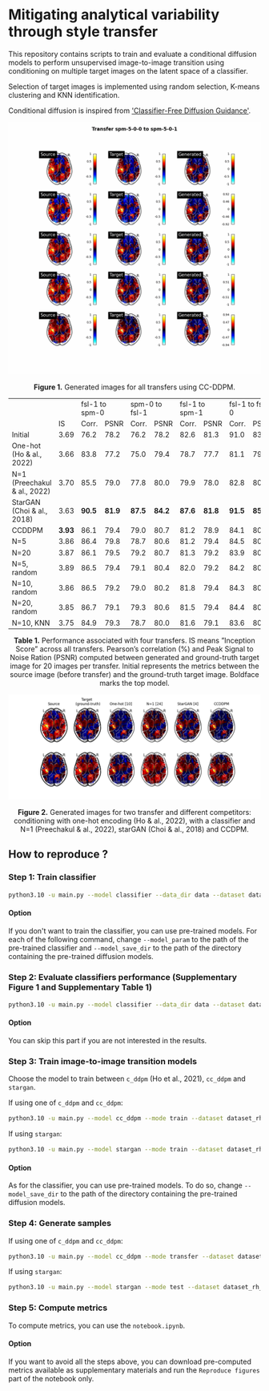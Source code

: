 # Mitigating analytical variability through style transfer

This repository contains scripts to train and evaluate a conditional diffusion models to perform unsupervised image-to-image transition using conditioning on multiple target images on the latent space of a classifier. 

Selection of target images is implemented using random selection, K-means clustering and KNN identification. 

Conditional diffusion is inspired from ['Classifier-Free Diffusion Guidance'](https://arxiv.org/abs/2207.12598). 

<p align = "center">
<img width="800" src="results/transfers.gif"/img>
</p>
<p align = "center">
<b>Figure 1.</b> Generated images for all transfers using CC-DDPM.
</p>

<p align = "center">
<table>
	<tr>
        <td></td> 
        <td></td>
        <td colspan=2>fsl-1 to spm-0</td>
        <td colspan=2>spm-0 to fsl-1</td>
        <td colspan=2>fsl-1 to spm-1</td>
        <td colspan=2>fsl-1 to fsl-0</td>
    </tr>
	<tr>
        <td></td> 
        <td>IS</td>
        <td>Corr.</td>
        <td>PSNR</td>
        <td>Corr.</td>
        <td>PSNR</td>
        <td>Corr.</td>
        <td>PSNR</td>
        <td>Corr.</td>
        <td>PSNR</td>
    </tr>
    <tr>
        <td>Initial</td>
        <td>3.69</td>
        <td>76.2</td>
        <td>78.2</td>
        <td>76.2</td>
        <td>78.2</td>
        <td>82.6</td>
        <td>81.3</td>
        <td>91.0</td>
        <td>83.9</td>
    </tr>
    <tr>
        <td>One-hot (Ho &amp; al., 2022)</td>
        <td>3.66</td>
        <td>83.8</td>
        <td>77.2</td>
        <td>75.0</td>
        <td>79.4</td>
        <td>78.7</td>
        <td>77.7</td>
        <td>81.1</td>
        <td>79.5</td>
    </tr>
    <tr>
        <td>N=1 (Preechakul &amp; al., 2022)</td>
        <td>3.70</td>
        <td>85.5</td>
        <td>79.0</td>
        <td>77.8</td>
        <td>80.0</td>
        <td>79.9</td>
        <td>78.0</td>
        <td>82.8</td>
        <td>80.2</td>
    </tr>
    <tr>
        <td>StarGAN (Choi &amp; al., 2018)</td>
        <td>3.63</td>
        <td><b>90.5</b></td>
        <td><b>81.9</b></td>
        <td><b>87.5</b></td>
        <td><b>84.2</b></td>
        <td><b>87.6</b></td>
        <td><b>81.8</b></td>
        <td><b>91.5</b></td>
        <td><b>85.0</b></td>
    </tr>
    <tr>
        <td>CCDDPM</td>
        <td><b>3.93</b></td>
        <td>86.1</td>
        <td>79.4</td>
        <td>79.0</td>
        <td>80.7</td>
        <td>81.2</td>
        <td>78.9</td>
        <td>84.1</td>
        <td>80.6</td>
    </tr>
    <tr>
        <td>N=5</td>
        <td>3.86</td>
        <td>86.4</td>
        <td>79.8</td>
        <td>78.7</td>
        <td>80.6</td>
        <td>81.2</td>
        <td>79.4</td>
        <td>84.5</td>
        <td>80.9</td>
    </tr>
    <tr>
        <td>N=20</td>
        <td>3.87</td>
        <td>86.1</td>
        <td>79.5</td>
        <td>79.2</td>
        <td>80.7</td>
        <td>81.3</td>
        <td>79.2</td>
        <td>83.9</td>
        <td>80.9</td>
    </tr>
    <tr>
        <td>N=5, random</td>
        <td>3.89</td>
        <td>86.5</td>
        <td>79.4</td>
        <td>79.1</td>
        <td>80.4</td>
        <td>82.0</td>
        <td>79.2</td>
        <td>84.2</td>
        <td>80.2</td>
    </tr>
    <tr>
        <td>N=10, random</td>
        <td>3.86</td>
        <td>86.5</td>
        <td>79.2</td>
        <td>79.0</td>
        <td>80.2</td>
        <td>81.8</td>
        <td>79.4</td>
        <td>84.3</td>
        <td>80.8</td>
    </tr>
    <tr>
        <td>N=20, random</td>
        <td>3.85</td>
        <td>86.7</td>
        <td>79.1</td>
        <td>79.3</td>
        <td>80.6</td>
        <td>81.5</td>
        <td>79.4</td>
        <td>84.4</td>
        <td>80.7</td>
    </tr>
    <tr>
        <td>N=10, KNN</td>
        <td>3.75</td>
        <td>84.9</td>
        <td>79.3</td>
        <td>78.7</td>
        <td>80.0</td>
        <td>81.6</td>
        <td>79.1</td>
        <td>83.6</td>
        <td>80.7</td>
    </tr>
</table>
</p>
<p align = "center">
<b>Table 1.</b> Performance associated with four transfers. IS means ”Inception Score” across all transfers. Pearson’s correlation (%) and Peak Signal to Noise Ration (PSNR) computed between generated and ground-truth target image for 20 images per transfer. Initial represents the metrics between the source image (before transfer) and the ground-truth target image. Boldface marks the top model. </p>

<p align = "center">
<img width="600" src="results/figures/visualization.png"/img>
</p>
<p align = "center">
<b>Figure 2.</b> Generated images for two transfer and different competitors: conditioning with one-hot encoding (Ho & al., 2022), with a classifier and N=1 (Preechakul & al., 2022),  starGAN (Choi & al., 2018) and CCDPM.
</p>

## How to reproduce ? 

### Step 1: Train classifier
```bash
python3.10 -u main.py --model classifier --data_dir data --dataset dataset_rh_4classes --labels pipelines --model_save_dir results/models --batch_size 64 --lrate 1e-4 --n_epoch 150
```
#### Option
If you don't want to train the classifier, you can use pre-trained models.
For each of the following command, change `--model_param` to the path of the pre-trained classifier and `--model_save_dir` to the path of the directory containing the pre-trained diffusion models. 

### Step 2: Evaluate classifiers performance (Supplementary Figure 1 and Supplementary Table 1)
```bash 
python3.10 -u main.py --model classifier --data_dir data --dataset dataset_rh_4classes --labels pipelines --mode test --model_param ./results/models/classifier_b-64_lr-1e-04_epochs_150.pth
```
#### Option
You can skip this part if you are not interested in the results. 

### Step 3: Train image-to-image transition models 
Choose the model to train between `c_ddpm` (Ho et al., 2021), `cc_ddpm` and `stargan`. 

If using one of `c_ddpm` and `cc_ddpm`: 
```bash
python3.10 -u main.py --model cc_ddpm --mode train --dataset dataset_rh_4classes --labels pipelines --model_save_dir results/models --batch_size 8 --lrate 1e-4 --n_epoch 200 --n_classes 4 --sample_dir results/samples
```

If using `stargan`:
```bash
python3.10 -u main.py --model stargan --mode train --dataset dataset_rh_4classes --labels pipelines --image_size 56 --c_dim 4 --batch_size 16 --data_dir data --sample_dir results/samples --model_save_dir results/models
```

#### Option
As for the classifier, you can use pre-trained models. To do so, change `--model_save_dir` to the path of the directory containing the pre-trained diffusion models. 

### Step 4: Generate samples
If using one of `c_ddpm` and `cc_ddpm`: 
```bash
python3.10 -u main.py --model cc_ddpm --mode transfer --dataset dataset_rh_4classes --labels pipelines --model_save_dir results/models --test_iter 200 --n_classes 4 --sample_dir results/samples
```

If using `stargan`:
```bash
python3.10 -u main.py --model stargan --mode test --dataset dataset_rh_4classes --labels pipelines --image_size 56 --c_dim 4 --batch_size 1 --data_dir data --sample_dir results/samples --model_save_dir results/models --test_iters 100000
```

### Step 5: Compute metrics 
To compute metrics, you can use the `notebook.ipynb`. 

#### Option
If you want to avoid all the steps above, you can download pre-computed metrics available as supplementary materials and run the `Reproduce figures` part of the notebook only. 
